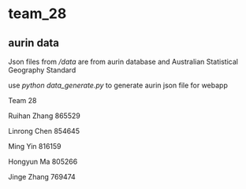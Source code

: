 # team_28

## aurin data

Json files from _/data_ are from aurin database and Australian Statistical Geography Standard

use _python data_generate.py_ to generate aurin json file for webapp

Team 28

Ruihan Zhang 865529

Linrong Chen 854645

Ming Yin 816159

Hongyun Ma 805266

Jinge Zhang 769474
